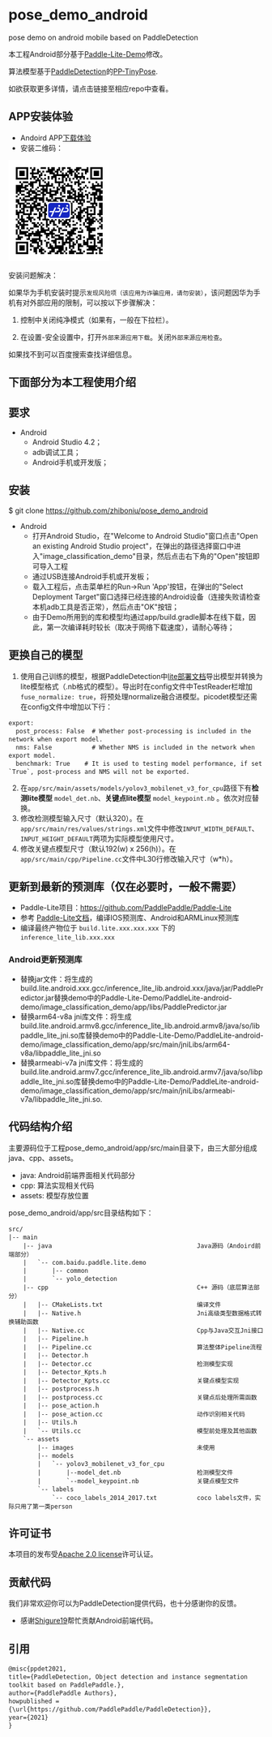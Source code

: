 # pose_demo_android
pose demo on android mobile based on PaddleDetection

本工程Android部分基于[Paddle-Lite-Demo](https://github.com/PaddlePaddle/Paddle-Lite-Demo)修改。

算法模型基于[PaddleDetection](https://github.com/PaddlePaddle/PaddleDetection)的[PP-TinyPose](https://github.com/PaddlePaddle/PaddleDetection/tree/develop/configs/keypoint/tiny_pose).

如欲获取更多详情，请点击链接至相应repo中查看。



## APP安装体验
* Andoird APP[下载体验](https://bj.bcebos.com/v1/paddledet/deploy/paddlelite/PP-TinyPose_v2.apk)
* 安装二维码：

<div align="left">
  <img src="./pictures/PP-TinyPose_download_v2.png" width='200'/>
</div>


安装问题解决：

如果华为手机安装时提示`发现风险项（该应用为诈骗应用，请勿安装）`，该问题因华为手机有对外部应用的限制，可以按以下步骤解决：

1. 控制中关闭纯净模式（如果有，一般在下拉栏）。

2. 在设置-安全设置中，打开`外部来源应用下载`。关闭`外部来源应用检查`。

如果找不到可以百度搜索查找详细信息。

## 下面部分为本工程使用介绍

## 要求

* Android
    * Android Studio 4.2；
    * adb调试工具；
    * Android手机或开发版；


## 安装
$ git clone https://github.com/zhiboniu/pose_demo_android

* Android
    * 打开Android Studio，在"Welcome to Android Studio"窗口点击"Open an existing Android Studio project"，在弹出的路径选择窗口中进入"image_classification_demo"目录，然后点击右下角的"Open"按钮即可导入工程
    * 通过USB连接Android手机或开发板；
    * 载入工程后，点击菜单栏的Run->Run 'App'按钮，在弹出的"Select Deployment Target"窗口选择已经连接的Android设备（连接失败请检查本机adb工具是否正常），然后点击"OK"按钮；
    * 由于Demo所用到的库和模型均通过app/build.gradle脚本在线下载，因此，第一次编译耗时较长（取决于网络下载速度），请耐心等待；

## 更换自己的模型

1. 使用自己训练的模型，根据PaddleDetection中[lite部署文档](https://github.com/PaddlePaddle/PaddleDetection/tree/release/2.4/deploy/lite)导出模型并转换为lite模型格式（.nb格式的模型）。导出时在config文件中TestReader栏增加`fuse_normalize: true`，将预处理normalize融合进模型。picodet模型还需在config文件中增加以下行：

```
export:
  post_process: False  # Whether post-processing is included in the network when export model.
  nms: False           # Whether NMS is included in the network when export model.
  benchmark: True    # It is used to testing model performance, if set `True`, post-process and NMS will not be exported.
```

2. 在`app/src/main/assets/models/yolov3_mobilenet_v3_for_cpu`路径下有**检测lite模型** `model_det.nb`、**关键点lite模型** `model_keypoint.nb` 。依次对应替换。
3. 修改检测模型输入尺寸（默认320）。在`app/src/main/res/values/strings.xml`文件中修改`INPUT_WIDTH_DEFAULT`、`INPUT_HEIGHT_DEFAULT`两项为实际模型使用尺寸。
4. 修改关键点模型尺寸（默认192(w) x 256(h)）。在`app/src/main/cpp/Pipeline.cc`文件中L30行修改输入尺寸（w*h）。


## 更新到最新的预测库（仅在必要时，一般不需要）
* Paddle-Lite项目：https://github.com/PaddlePaddle/Paddle-Lite
* 参考 [Paddle-Lite文档](https://github.com/PaddlePaddle/Paddle-Lite/wiki)，编译IOS预测库、Android和ARMLinux预测库
* 编译最终产物位于 `build.lite.xxx.xxx.xxx` 下的 `inference_lite_lib.xxx.xxx`
### Android更新预测库
* 替换jar文件：将生成的build.lite.android.xxx.gcc/inference_lite_lib.android.xxx/java/jar/PaddlePredictor.jar替换demo中的Paddle-Lite-Demo/PaddleLite-android-demo/image_classification_demo/app/libs/PaddlePredictor.jar
* 替换arm64-v8a jni库文件：将生成build.lite.android.armv8.gcc/inference_lite_lib.android.armv8/java/so/libpaddle_lite_jni.so库替换demo中的Paddle-Lite-Demo/PaddleLite-android-demo/image_classification_demo/app/src/main/jniLibs/arm64-v8a/libpaddle_lite_jni.so
* 替换armeabi-v7a jni库文件：将生成的build.lite.android.armv7.gcc/inference_lite_lib.android.armv7/java/so/libpaddle_lite_jni.so库替换demo中的Paddle-Lite-Demo/PaddleLite-android-demo/image_classification_demo/app/src/main/jniLibs/armeabi-v7a/libpaddle_lite_jni.so.

## 代码结构介绍
主要源码位于工程pose_demo_android/app/src/main目录下，由三大部分组成java、cpp、assets。
* java: Android前端界面相关代码部分
* cpp: 算法实现相关代码
* assets: 模型存放位置

pose_demo_android/app/src目录结构如下：
```
src/
|-- main
    |-- java                                        Java源码（Andoird前端部分）
    |   `-- com.baidu.paddle.lite.demo
    |       |-- common
    |       `-- yolo_detection
    |-- cpp                                         C++ 源码（底层算法部分）
    |   |-- CMakeLists.txt                          编译文件
    |   |-- Native.h                                Jni高级类型数据格式转换辅助函数
    |   |-- Native.cc                               Cpp与Java交互Jni接口
    |   |-- Pipeline.h
    |   |-- Pipeline.cc                             算法整体Pipeline流程
    |   |-- Detector.h
    |   |-- Detector.cc                             检测模型实现
    |   |-- Detector_Kpts.h
    |   |-- Detector_Kpts.cc                        关键点模型实现
    |   |-- postprocess.h
    |   |-- postprocess.cc                          关键点后处理所需函数
    |   |-- pose_action.h
    |   |-- pose_action.cc                          动作识别相关代码
    |   |-- Utils.h
    |   `-- Utils.cc                                模型前处理及其他函数
    `-- assets
        |-- images                                  未使用
        |-- models
        |   `-- yolov3_mobilenet_v3_for_cpu
        |       |--model_det.nb                     检测模型文件
        |       `--model_keypoint.nb                关键点模型文件
        `-- labels
            `-- coco_labels_2014_2017.txt           coco labels文件，实际只用了第一类person
```


## 许可证书

本项目的发布受[Apache 2.0 license](LICENSE)许可认证。


## 贡献代码

我们非常欢迎你可以为PaddleDetection提供代码，也十分感谢你的反馈。
- 感谢[Shigure19](https://github.com/Shigure19)帮忙贡献Android前端代码。

## 引用

```
@misc{ppdet2021,
title={PaddleDetection, Object detection and instance segmentation toolkit based on PaddlePaddle.},
author={PaddlePaddle Authors},
howpublished = {\url{https://github.com/PaddlePaddle/PaddleDetection}},
year={2021}
}
```
